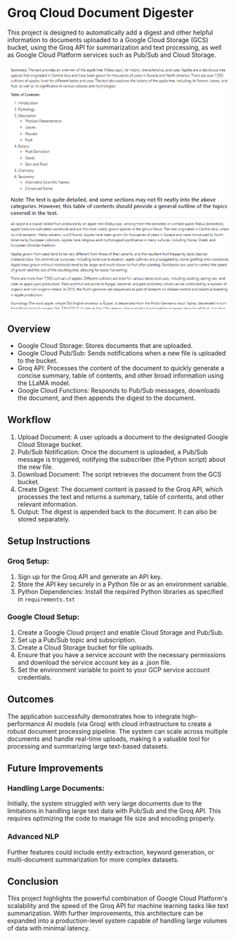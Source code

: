 # Groq Cloud Document Digester

This project is designed to automatically add a digest and other helpful information to documents uploaded to a Google Cloud Storage (GCS) bucket, using the Groq API for summarization and text processing, as well as Google Cloud Platform services such as Pub/Sub and Cloud Storage.

![Document uploaded in Google Cloud Storage (GCS) bucket](example.png)

## Overview
- Google Cloud Storage: Stores documents that are uploaded.
- Google Cloud Pub/Sub: Sends notifications when a new file is uploaded to the bucket.
- Groq API: Processes the content of the document to quickly generate a concise summary, table of contents, and other broad information using the LLaMA model.
- Google Cloud Functions: Responds to Pub/Sub messages, downloads the document, and then appends the digest to the document.

## Workflow
1. Upload Document: A user uploads a document to the designated Google Cloud Storage bucket.
2. Pub/Sub Notification: Once the document is uploaded, a Pub/Sub message is triggered, notifying the subscriber (the Python script) about the new file.
3. Download Document: The script retrieves the document from the GCS bucket.
4. Create Digest: The document content is passed to the Groq API, which processes the text and returns a summary, table of contents, and other relevant information.
5. Output: The digest is appended back to the document. It can also be stored separately.

## Setup Instructions

### Groq Setup:

1. Sign up for the Groq API and generate an API key.
2. Store the API key securely in a Python file or as an environment variable.
3. Python Dependencies: Install the required Python libraries as specified in `requirements.txt`

### Google Cloud Setup:
1. Create a Google Cloud project and enable Cloud Storage and Pub/Sub.
2. Set up a Pub/Sub topic and subscription.
3. Create a Cloud Storage bucket for file uploads.
4. Ensure that you have a service account with the necessary permissions and download the service account key as a .json file.
5. Set the environment variable to point to your GCP service account credentials.

## Outcomes
The application successfully demonstrates how to integrate high-performance AI models (via Groq) with cloud infrastructure to create a robust document processing pipeline.
The system can scale across multiple documents and handle real-time uploads, making it a valuable tool for processing and summarizing large text-based datasets.

## Future Improvements
### Handling Large Documents:

Initially, the system struggled with very large documents due to the limitations in handling large text data with Pub/Sub and the Groq API. This requires optimizing the code to manage file size and encoding properly.

### Advanced NLP
Further features could include entity extraction, keyword generation, or multi-document summarization for more complex datasets.


## Conclusion
This project highlights the powerful combination of Google Cloud Platform's scalability and the speed of the Groq API for machine learning tasks like text summarization. With further improvements, this architecture can be expanded into a production-level system capable of handling large volumes of data with minimal latency.